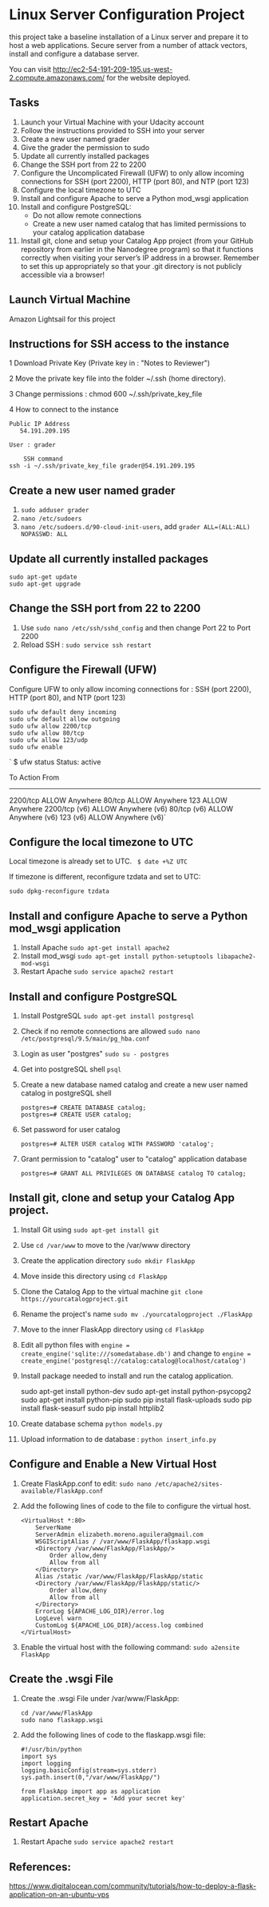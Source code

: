 # Linux Server Configuration Project

this project take a baseline installation of a Linux server and prepare it to host a web applications. Secure server from a number of attack vectors, install and configure a database server.

You can visit http://ec2-54-191-209-195.us-west-2.compute.amazonaws.com/ for the website deployed.

## Tasks
1. Launch your Virtual Machine with your Udacity account
2. Follow the instructions provided to SSH into your server
3. Create a new user named grader
4. Give the grader the permission to sudo
5. Update all currently installed packages
6. Change the SSH port from 22 to 2200
7. Configure the Uncomplicated Firewall (UFW) to only allow incoming connections for SSH (port 2200), HTTP (port 80), and NTP (port 123)
8. Configure the local timezone to UTC
9. Install and configure Apache to serve a Python mod_wsgi application
10. Install and configure PostgreSQL:
	- Do not allow remote connections
	- Create a new user named catalog that has limited permissions to your catalog application database
11. Install git, clone and setup your Catalog App project (from your GitHub repository from earlier in the Nanodegree program) so that it functions correctly when visiting your server’s IP address in a browser. Remember to set this up appropriately so that your .git directory is not publicly accessible via a browser!

## Launch Virtual Machine
  Amazon Lightsail for this project
## Instructions for SSH access to the instance
1 Download Private Key (Private key in : "Notes to Reviewer")

2 Move the private key file into the folder ~/.ssh (home directory).

3 Change permissions : chmod 600 ~/.ssh/private_key_file

4 How to connect to the instance

	Public IP Address
	   54.191.209.195
	   
	User : grader
	
        SSH command
	ssh -i ~/.ssh/private_key_file grader@54.191.209.195


## Create a new user named grader

1. `sudo adduser grader`
2. `nano /etc/sudoers`
3. `nano /etc/sudoers.d/90-cloud-init-users`, add `grader ALL=(ALL:ALL) NOPASSWD: ALL`

## Update all currently installed packages

	sudo apt-get update
	sudo apt-get upgrade

## Change the SSH port from 22 to 2200
1. Use `sudo nano /etc/ssh/sshd_config` and then change Port 22 to Port 2200
2. Reload SSH : `sudo service ssh restart`

## Configure the Firewall (UFW)

Configure UFW to only allow incoming connections for : SSH (port 2200), HTTP (port 80), and NTP (port 123)

	sudo ufw default deny incoming
	sudo ufw default allow outgoing
	sudo ufw allow 2200/tcp
	sudo ufw allow 80/tcp
	sudo ufw allow 123/udp
	sudo ufw enable 
	
` $ ufw status
Status: active
 
To                         Action      From
--                         ------      ----
2200/tcp                   ALLOW       Anywhere
80/tcp                     ALLOW       Anywhere
123                        ALLOW       Anywhere
2200/tcp (v6)              ALLOW       Anywhere (v6) 
80/tcp (v6)                ALLOW       Anywhere (v6) 
123 (v6)                   ALLOW       Anywhere (v6)`
 
## Configure the local timezone to UTC
Local timezone is already set to UTC.
`
$ date +%Z
UTC`

If timezone is different, reconfigure tzdata and set to UTC:

`sudo dpkg-reconfigure tzdata`

## Install and configure Apache to serve a Python mod_wsgi application
1. Install Apache `sudo apt-get install apache2`
2. Install mod_wsgi `sudo apt-get install python-setuptools libapache2-mod-wsgi`
3. Restart Apache `sudo service apache2 restart`

## Install and configure PostgreSQL
1. Install PostgreSQL `sudo apt-get install postgresql`
2. Check if no remote connections are allowed `sudo nano /etc/postgresql/9.5/main/pg_hba.conf`
3. Login as user "postgres" `sudo su - postgres`
4. Get into postgreSQL shell `psql`
5. Create a new database named catalog  and create a new user named catalog in postgreSQL shell
	
	```
	postgres=# CREATE DATABASE catalog;
	postgres=# CREATE USER catalog;
	```
5. Set password for user catalog
	
	```
	postgres=# ALTER USER catalog WITH PASSWORD 'catalog';
	```
6. Grant permission to "catalog" user to "catalog" application database
	
	```
	postgres=# GRANT ALL PRIVILEGES ON DATABASE catalog TO catalog;
	```

## Install git, clone and setup your Catalog App project.
1. Install Git using `sudo apt-get install git`
2. Use `cd /var/www` to move to the /var/www directory 
3. Create the application directory `sudo mkdir FlaskApp`
4. Move inside this directory using `cd FlaskApp`
5. Clone the Catalog App to the virtual machine `git clone https://yourcatalogproject.git`
6. Rename the project's name `sudo mv ./yourcatalogproject ./FlaskApp`
7. Move to the inner FlaskApp directory using `cd FlaskApp`
8. Edit all python files with `engine = create_engine('sqlite:///somedatabase.db')` and change to `engine = create_engine('postgresql://catalog:catalog@localhost/catalog')`
9. Install package needed to install and run the catalog application.
        
	sudo apt-get install python-dev
	sudo apt-get install python-psycopg2
	sudo apt-get install python-pip
	sudo pip install flask-uploads
	sudo pip install flask-seasurf
	sudo pip install httplib2


10. Create database schema `python models.py`
11. Upload information to de database : `python insert_info.py`

## Configure and Enable a New Virtual Host
1. Create FlaskApp.conf to edit: `sudo nano /etc/apache2/sites-available/FlaskApp.conf`
2. Add the following lines of code to the file to configure the virtual host. 
	
	```
	<VirtualHost *:80>
		ServerName 
		ServerAdmin elizabeth.moreno.aguilera@gmail.com
		WSGIScriptAlias / /var/www/FlaskApp/flaskapp.wsgi
		<Directory /var/www/FlaskApp/FlaskApp/>
			Order allow,deny
			Allow from all
		</Directory>
		Alias /static /var/www/FlaskApp/FlaskApp/static
		<Directory /var/www/FlaskApp/FlaskApp/static/>
			Order allow,deny
			Allow from all
		</Directory>
		ErrorLog ${APACHE_LOG_DIR}/error.log
		LogLevel warn
		CustomLog ${APACHE_LOG_DIR}/access.log combined
	</VirtualHost>
	```
3. Enable the virtual host with the following command: `sudo a2ensite FlaskApp`

## Create the .wsgi File
1. Create the .wsgi File under /var/www/FlaskApp: 
	
	```
	cd /var/www/FlaskApp
	sudo nano flaskapp.wsgi 
	```
2. Add the following lines of code to the flaskapp.wsgi file:
	
	```
	#!/usr/bin/python
	import sys
	import logging
	logging.basicConfig(stream=sys.stderr)
	sys.path.insert(0,"/var/www/FlaskApp/")

	from FlaskApp import app as application
	application.secret_key = 'Add your secret key'
	```

## Restart Apache
1. Restart Apache `sudo service apache2 restart `

## References:
https://www.digitalocean.com/community/tutorials/how-to-deploy-a-flask-application-on-an-ubuntu-vps
